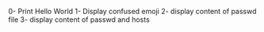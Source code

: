 0- Print Hello World
1- Display confused emoji
2- display content of passwd file
3- display content of passwd and hosts
